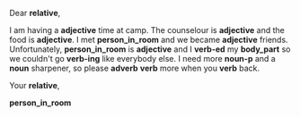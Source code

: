 Dear __relative__,

I am having a __adjective__ time at camp. The counselour is __adjective__ and the food is __adjective__. I met __person_in_room__ and we became __adjective__ friends. Unfortunately, __person_in_room__ is __adjective__ and I __verb-ed__ my __body_part__ so we couldn't go __verb-ing__ like everybody else. I need more __noun-p__ and a __noun__ sharpener, so please __adverb__ __verb__ more when you __verb__ back.

Your __relative__,

__person_in_room__